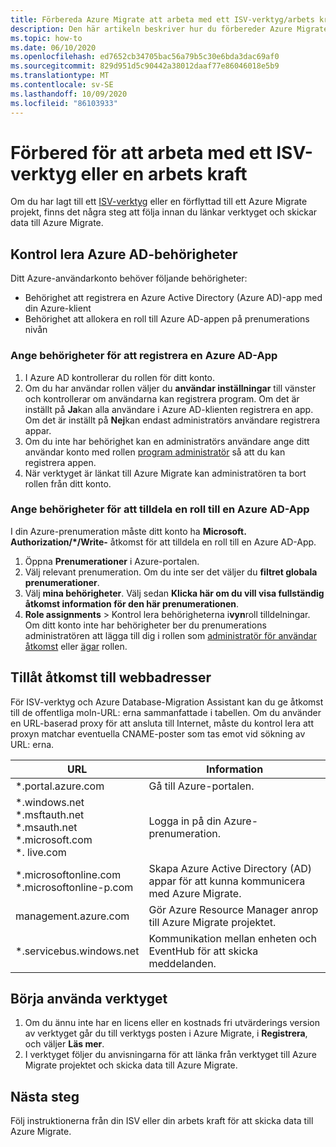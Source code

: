 ```yaml
---
title: Förbereda Azure Migrate att arbeta med ett ISV-verktyg/arbets kraft
description: Den här artikeln beskriver hur du förbereder Azure Migrate att arbeta med ett ISV-verktyg eller en arbets kraft och hur du börjar använda verktyget.
ms.topic: how-to
ms.date: 06/10/2020
ms.openlocfilehash: ed7652cb34705bac56a79b5c30e6bda3dac69af0
ms.sourcegitcommit: 829d951d5c90442a38012daaf77e86046018e5b9
ms.translationtype: MT
ms.contentlocale: sv-SE
ms.lasthandoff: 10/09/2020
ms.locfileid: "86103933"
---
```

# <a name="prepare-to-work-with-an-isv-tool-or-movere"></a>Förbered för att arbeta med ett ISV-verktyg eller en arbets kraft

Om du har lagt till ett [ISV-verktyg](migrate-services-overview.md#isv-integration) eller en förflyttad till ett Azure Migrate projekt, finns det några steg att följa innan du länkar verktyget och skickar data till Azure Migrate. 

## <a name="check-azure-ad-permissions"></a>Kontrol lera Azure AD-behörigheter

Ditt Azure-användarkonto behöver följande behörigheter:

- Behörighet att registrera en Azure Active Directory (Azure AD)-app med din Azure-klient
- Behörighet att allokera en roll till Azure AD-appen på prenumerations nivån


### <a name="set-permissions-to-register-an-azure-ad-app"></a>Ange behörigheter för att registrera en Azure AD-App

1. I Azure AD kontrollerar du rollen för ditt konto.
2. Om du har användar rollen väljer du **användar inställningar** till vänster och kontrollerar om användarna kan registrera program. Om det är inställt på **Ja**kan alla användare i Azure AD-klienten registrera en app. Om det är inställt på **Nej**kan endast administratörs användare registrera appar.   
3. Om du inte har behörighet kan en administratörs användare ange ditt användar konto med rollen [program administratör](../active-directory/users-groups-roles/directory-assign-admin-roles.md#application-administrator) så att du kan registrera appen.
4. När verktyget är länkat till Azure Migrate kan administratören ta bort rollen från ditt konto.

### <a name="set-permissions-to-assign-a-role-to-an-azure-ad-app"></a>Ange behörigheter för att tilldela en roll till en Azure AD-App
 
I din Azure-prenumeration måste ditt konto ha **Microsoft. Authorization/*/Write-** åtkomst för att tilldela en roll till en Azure AD-App. 

1. Öppna **Prenumerationer** i Azure-portalen.
2. Välj relevant prenumeration. Om du inte ser det väljer du **filtret globala prenumerationer**. 
3. Välj **mina behörigheter**. Välj sedan **Klicka här om du vill visa fullständig åtkomst information för den här prenumerationen**.
4. **Role assignments**  >  Kontrol lera behörigheterna i**vyn**roll tilldelningar. Om ditt konto inte har behörigheter ber du prenumerations administratören att lägga till dig i rollen som [administratör för användar åtkomst](../role-based-access-control/built-in-roles.md#user-access-administrator) eller [ägar](../role-based-access-control/built-in-roles.md#owner) rollen.

## <a name="allow-access-to-urls"></a>Tillåt åtkomst till webbadresser

För ISV-verktyg och Azure Database-Migration Assistant kan du ge åtkomst till de offentliga moln-URL: erna sammanfattade i tabellen. Om du använder en URL-baserad proxy för att ansluta till Internet, måste du kontrol lera att proxyn matchar eventuella CNAME-poster som tas emot vid sökning av URL: erna. 

**URL** | **Information**
--- | ---
*.portal.azure.com  | Gå till Azure-portalen. 
*.windows.net<br/> *.msftauth.net<br/> *.msauth.net <br/> *.microsoft.com<br/> *. live.com   | Logga in på din Azure-prenumeration. 
*.microsoftonline.com<br/> *.microsoftonline-p.com | Skapa Azure Active Directory (AD) appar för att kunna kommunicera med Azure Migrate. 
management.azure.com | Gör Azure Resource Manager anrop till Azure Migrate projektet.
*.servicebus.windows.net | Kommunikation mellan enheten och EventHub för att skicka meddelanden.


## <a name="start-using-the-tool"></a>Börja använda verktyget

1. Om du ännu inte har en licens eller en kostnads fri utvärderings version av verktyget går du till verktygs posten i Azure Migrate, i **Registrera**, och väljer **Läs mer**.
2. I verktyget följer du anvisningarna för att länka från verktyget till Azure Migrate projektet och skicka data till Azure Migrate.

## <a name="next-steps"></a>Nästa steg

Följ instruktionerna från din ISV eller din arbets kraft för att skicka data till Azure Migrate.

   
